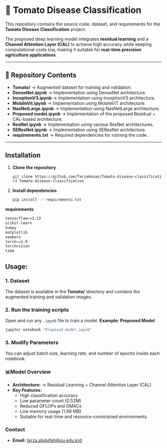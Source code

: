 # 🍅 Tomato Disease Classification

This repository contains the source code, dataset, and requirements for the **Tomato Disease Classification** project.  

The proposed deep learning model integrates **residual learning** and a **Channel Attention Layer (CAL)** to achieve high accuracy while keeping computational costs low, making it suitable for **real-time precision agriculture applications**.

---

## 📂 Repository Contents

- **Tomato/** → Augmented dataset for training and validation.
- **DenseNet.ipynb** → Implementation using DenseNet architecture.
- **InceptionV3.ipynb** → Implementation using InceptionV3 architecture.
- **MobileVit.ipynb** → Implementation using MobileViT architecture.
- **NasNetLarge.ipynb** → Implementation using NasNetLarge architecture.
- **Proposed model.ipynb** → Implementation of the proposed Residual + CAL-based architecture.
- **ResNet.ipynb** → Implementation using various ResNet architectures.
- **SEResNet.ipynb** → Implementation using SEResNet architecture.
- **requirements.txt** → Required dependencies for running the code.

---

##  Installation

1. **Clone the repository**
   ```bash
   git clone https://github.com/TarzaHasan/Tomato-disease-classification.git
   cd Tomato-disease-classification
2. **Install dependencies**
   ```bash
   pip install -r requirements.txt
  **requirements**
   ```bash
  tensorflow>=2.13
  scikit-learn
  numpy
  matplotlib
  seaborn
  torch>=2.0
  torchvision
  timm

 ```
## Usage:

### 1. Dataset
The dataset is available in the **Tomato/** directory and contains the augmented training and validation images.
### 2. Run the training scripts
Open and run any `.ipynb` file to train a model.
**Example: Proposed Model**  
```bash
jupyter notebook "Proposed model.ipynb"
 ```
### 3. Modify Parameters
You can adjust batch size, learning rate, and number of epochs inside each notebook.
### 📊Model Overview
- **Architecture:** →  Residual Learning + Channel Attention Layer (CAL)
- **Key Features:**
  - High classification accuracy
  - Low parameter count (0.52M)
  - Reduced GFLOPs and GMACs
  - Low memory usage (1.99 MB)
  - Suitable for real-time and resource-constrained environments
### Contact
- **Email:** tarza.abdullah@su.edu.krd
